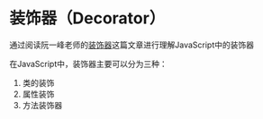 # 装饰器（Decorator）

通过阅读阮一峰老师的[装饰器](http://es6.ruanyifeng.com/#docs/decorator)这篇文章进行理解JavaScript中的装饰器

在JavaScript中，装饰器主要可以分为三种：
1. 类的装饰
2. 属性装饰
3. 方法装饰器